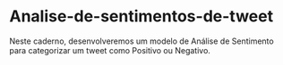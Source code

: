 # Analise-de-sentimentos-de-tweet
Neste caderno, desenvolveremos um modelo de Análise de Sentimento para categorizar um tweet como Positivo ou Negativo.
